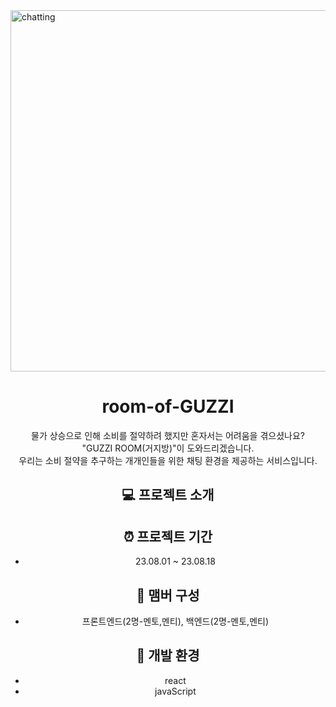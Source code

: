 <img width="578" alt="chatting" src="https://github.com/HyeyonJ/room-of-GUZZI/assets/113879120/63cb437d-a500-4c41-b9d0-042f56b300c8">

<div align="center">
  
# room-of-GUZZI
물가 상승으로 인해 소비를 절약하려 했지만 혼자서는 어려움을 겪으셨나요?<br>
"GUZZI ROOM(거지방)"이 도와드리겠습니다.<br>
우리는 소비 절약을 추구하는 개개인들을 위한 채팅 환경을 제공하는 서비스입니다.

## 💻 프로젝트 소개


## ⏰ 프로젝트 기간
- 23.08.01 ~ 23.08.18

## 🏃 맴버 구성
- 프론트엔드(2명-멘토,멘티), 백엔드(2명-멘토,멘티)

## 🔗 개발 환경
- react
- javaScript

</div>
